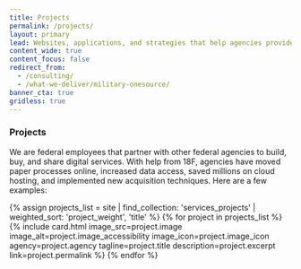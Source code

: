 ```yaml
---
title: Projects
permalink: /projects/
layout: primary
lead: Websites, applications, and strategies that help agencies provide excellent value to the public.
content_wide: true
content_focus: false
redirect_from:
  - /consulting/
  - /what-we-deliver/military-onesource/
banner_cta: true
gridless: true
---
```

<div class="usa-grid">
  <section class="usa-section">
    <div class="usa-width-two-thirds">
      <h3> Projects </h3>
      <p>We are federal employees that partner with other federal agencies to build, buy, and share digital services. With help from 18F, agencies have moved paper processes online, increased data access, saved millions on cloud hosting, and implemented new acquisition techniques. Here are a few examples:</p>
    </div>
  </section>
</div>

<div class="usa-grid">
  <section class="usa-section">
    <div class="usa-section-bottom">
      <div class="usa-flex usa-flex-wrap">
        {% assign projects_list = site | find_collection: 'services_projects' | weighted_sort: 'project_weight', 'title' %}
        {% for project in projects_list %}
          {% include card.html
           image_src=project.image
           image_alt=project.image_accessibility
           image_icon=project.image_icon
           agency=project.agency
           tagline=project.title
           description=project.excerpt
           link=project.permalink
          %}
        {% endfor %}
      </div>
    </div>
  </section>
</div>